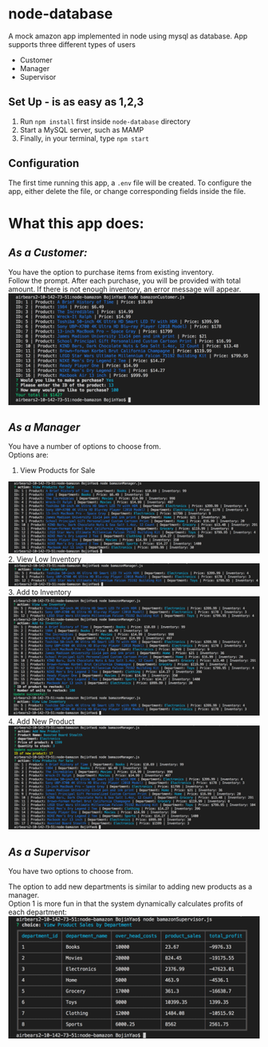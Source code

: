 # **node-database**
A mock amazon app implemented in node using mysql as database. App supports three different types of users

* Customer
* Manager
* Supervisor

## Set Up - is as easy as 1,2,3
1. Run `npm install` first inside `node-database` directory
2. Start a MySQL server, such as MAMP
3. Finally, in your terminal, type `npm start`

## Configuration
The first time running this app, a `.env` file will be created. To configure the app, either delete the file, or change corresponding fields inside the file. 

# What this app does:

## *As a Customer:*

You have the option to purchase items from existing inventory. 
<br/> 
Follow the prompt. After each purchase, you will be provided with total amount. If there is not enough inventory, an error message will appear.
<br/>
<img src='./images/customer.png'>

## *As a Manager*

You have a number of options to choose from.
<br/>
Options are:
1. View Products for Sale
<img src='./images/manager_view_products.png'>
2. View Low Inventory
<img src='./images/manager_view_low_inventory.png'>
3. Add to Inventory
<img src='./images/manager_add_to_inventory.png'>
4. Add New Product
<img src='./images/manager_add_new_product.png'>

## *As a Supervisor*

You have two options to choose from.
<br/>

The option to add new departments is similar to adding new products as a manager.
<br/>
Option 1 is more fun in that the system dynamically calculates profits of each department:
<img src='./images/supervisor.png'>
